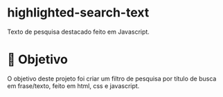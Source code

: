 # highlighted-search-text
Texto de pesquisa destacado feito em Javascript.
<h1>🧵 Objetivo </h1>
<p>O objetivo deste projeto foi criar um filtro de pesquisa por título de busca em frase/texto, feito em html, css e javascript. </p>
